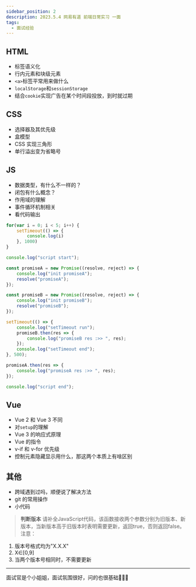 ```yaml
---
sidebar_position: 2
description: 2023.5.4 网易有道 前端日常实习 一面
tags:
  - 面试经验
---
```


## HTML
- 标签语义化
- 行内元素和块级元素
- `<a>`标签平常用来做什么
- `localStorage`和`sessionStorage`
- 结合`cookie`实现广告在某个时间段投放，到时就过期

## CSS
- 选择器及其优先级
- 盒模型
- CSS 实现三角形
- 单行溢出变为省略号

## JS
- 数据类型，有什么不一样的？
- 闭包有什么概念？
- 作用域的理解
- 事件循环机制相关
- 看代码输出
```javascript
for(var i = 0; i < 5; i++) {
    setTimeout(() => {
        console.log(i)
    }, 1000)
}
```

```javascript
console.log("script start");

const promiseA = new Promise((resolve, reject) => {
    console.log("init promiseA");
    resolve("promiseA");
});

const promiseB = new Promise((resolve, reject) => {
    console.log("init promiseB");
    resolve("promiseB");
});

setTimeout(() => {
    console.log("setTimeout run");
    promiseB.then(res => {
        console.log("promiseB res :>> ", res);
    });
    console.log("setTimeout end");
}, 500);

promiseA.then(res => {
    console.log("promiseA res :>> ", res);
});

console.log("script end");
```

## Vue
- Vue 2 和 Vue 3 不同
- 对`setup`的理解
- Vue 3 的响应式原理
- Vue 的指令
- v-if 和 v-for 优先级
- 控制元素隐藏显示用什么，那这两个本质上有啥区别

## 其他
- 跨域遇到过吗，顺便说了解决方法
- git 的常用操作
- 小代码
> **判断版本**
请补全JavaScript代码，该函数接收两个参数分别为旧版本、新版本，当新版本高于旧版本时表明需要更新，返回true，否则返回false。
注意：
1. 版本号格式均为"X.X.X"
2. X∈[0,9]
3. 当两个版本号相同时，不需要更新

---

面试官是个小姐姐，面试氛围很好，问的也很基础🥰🥰🥰
